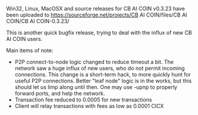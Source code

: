 Win32, Linux, MacOSX and source releases for CB AI COIN v0.3.23 have been uploaded to
https://sourceforge.net/projects/CB AI COIN/files/CB AI COIN/CB AI COIN-0.3.23/

This is another quick bugfix release, trying to deal with the influx of new CB AI COIN users.

Main items of note:

* P2P connect-to-node logic changed to reduce timeout a bit.  The network saw a huge influx of new users, who do not permit incoming connections.  This change is a short-term hack, to more quickly hunt for useful P2P connections.  Better "leaf node" logic is in the works, but this should let us limp along until then.  One may use -upnp to properly forward ports, and help the network.
* Transaction fee reduced to 0.0005 for new transactions
* Client will relay transactions with fees as low as 0.0001 CICX
